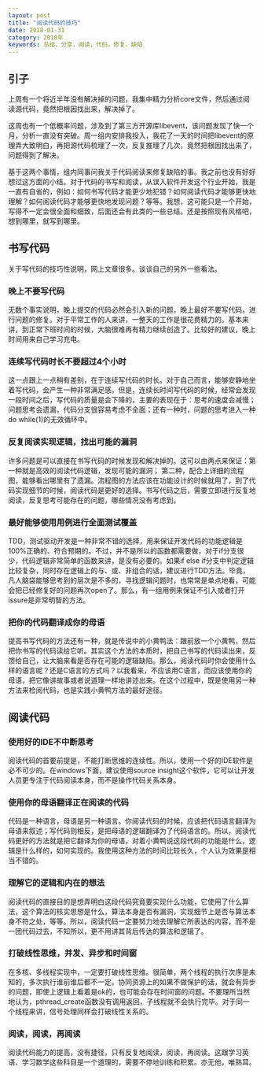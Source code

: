 ```yaml
---
layout: post
title: "阅读代码的技巧"
date: 2018-01-31
category: 2018年
keywords: 总结，分享，阅读，代码，修复，缺陷
---
```


## 引子

上周有一个将近半年没有解决掉的问题，我集中精力分析core文件，然后通过阅读源代码，竟然把根因找出来，解决掉了。 

这周也有一个低概率问题，涉及到了第三方开源库libevent，该问题发现了快一个月，分析一直没有突破。周一组内安排我投入，我花了一天的时间把libevent的原理弄大致明白，再把源代码梳理了一次，反复推理了几次，竟然把根因找出来了，问题得到了解决。

基于这两个事情，组内同事问我关于代码阅读来修复缺陷的事。我之前也没有好好想过这方面的小结。对于代码的书写和阅读，从误入软件开发这个行业开始，我是一直有自省的，例如：如何书写代码才能更少地犯错？如何阅读代码才能够更快地理解？如何阅读代码才能够更快地发现问题？等等。我想，这可能只是一个开始，写得不一定会很全面和细致，后面还会有此类的一些总结。还是按照现有风格吧，想到哪里，就写到哪里。

## 书写代码

关于写代码的技巧性说明，网上文章很多。谈谈自己的另外一些看法。

### **晚上不要写代码** 

无数个事实说明，晚上提交的代码必然会引入新的问题，晚上最好不要写代码，进行问题的修复。对于平常工作的人来讲，一整天的工作是很花费精力的。基本来讲，到正常下班时间的时候，大脑很难再有精力继续创造了。比较好的建议，晚上时间用来自己学习充电。

### **连续写代码时长不要超过4个小时**

这一点跟上一点稍有差别，在于连续写代码的时长。对于自己而言，能够安静地坐着写代码，会产生一种非常满足感。但是，连续长时间写代码的时候，经常会发现一段时间之后，写代码的质量是会下降的，主要的表现在于：思考的速度会减慢；问题思考会遗漏，代码分支很容易考虑不全面；还有一种时，问题的思考进入一种do while(1)的无效循环中。

### **反复阅读实现逻辑，找出可能的漏洞**

许多问题是可以直接在书写代码的时候发现和解决掉的。这可以由两点来保证：第一种就是高效的阅读代码逻辑，发现可能的漏洞； 第二种，配合上详细的流程图，能够看出哪里有了遗漏。流程图的方法应该在功能设计的时候就用了，到了代码实现细节的时候，阅读代码是更好的选择。书写代码之后，需要立即进行反复地阅读，反复思考可能存在的问题，哪些情况没有考虑到。

### **最好能够使用用例进行全面测试覆盖**

TDD，测试驱动开发是一种非常不错的选择，用来保证开发代码的功能逻辑是100%正确的、符合预期的。不过，并不是所以的函数都需要做，对于if分支很少，代码逻辑非常简单的函数来讲，是没有必要的。如果if else if分支中判定逻辑比较复杂，同时存在逻辑上的与、或、非组合的话，建议进行TDD方法。毕竟，凡人脑袋能够思考到的层次是不多的，寻找逻辑问题时，也常常是单点地看，可能会把已经修复好的问题再次open了。那么，有一组用例来保证不引入或者打开issure是非常明智的方法。

### **把你的代码翻译成你的母语**

提高书写代码的方法还有一种，就是传说中的小黄鸭法：跟前放一个小黄鸭，然后把你书写的代码读给它听。其实这个方法的本质时，把自己书写的代码读出来，反馈给自己，让大脑来看是否存在可能的逻辑缺陷。那么，阅读代码时你会使用什么样的语言呢？还是C语言的方式吗？以我看来，不应该用C语言，而应该使用你的母语，把它像讲故事或者说道理一样地讲述出来。在这个过程中，既是使用另一种方法来检阅代码，也是实践小黄鸭方法的最好途径。

## 阅读代码

### **使用好的IDE不中断思考**

阅读代码的首要前提是，不能打断思维的连续性。所以，使用一个好的IDE软件是必不可少的。在windows下面，建议使用source insight这个软件，它可以让开发人员更专注于代码阅读本身，而不是操作代码关系本身。

### **使用你的母语翻译正在阅读的代码**

代码是一种语言，母语是另一种语言。你阅读代码的时候，应该把代码语言翻译为母语来叙述；写代码则相反，是把母语的逻辑翻译为了代码语言的。所以，阅读代码更好的方法就是把它翻译为你的母语，对着小黄鸭说这段代码的功能是什么，逻辑是什么样的，如何实现的。我使用这种方法的时间比较长久，个人认为效果是相当不错的。

### **理解它的逻辑和内在的想法**

阅读代码的直接目的是想弄明白这段代码究竟要实现什么功能，它使用了什么算法，这个算法的核实思想是什么，算法本身是否有漏洞，实现细节上是否与算法本身不符之处，等等。所以，阅读代码一定要努力地去理解它所表达的内容，而不是一团代码过去，不知所以，更不用讲其背后传达的算法和逻辑了。

### **打破线性思维，并发、异步和时间窗**

在多核、多线程实现中，一定要打破线性思维。很简单，两个线程的执行次序是未知的，多次执行谁前谁后都不一定。协同资源上的如果不做保护的话，就会有异步的问题，即使上逻辑上看着是ok的，也可能会存在时间窗的问题。不要理所当然地认为，pthread_create函数没有调用返回，子线程就不会执行完毕。对于同一个线程来讲，信号处理同样会打破线性关系的。

### **阅读，阅读，再阅读**

阅读代码能力的提高，没有捷径，只有反复地阅读，阅读，再阅读。这跟学习英语、学习数学这些科目是一个道理的，需要不停地训练和积累。亦无他，唯熟耳。